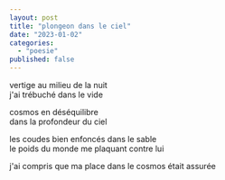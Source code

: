 ```yaml
---
layout: post
title: "plongeon dans le ciel"
date: "2023-01-02"
categories: 
  - "poesie"
published: false
---
```



vertige au milieu de la nuit  
j'ai trébuché dans le vide  

cosmos en déséquilibre  
dans la profondeur du ciel

les coudes bien enfoncés dans le sable  
le poids du monde me plaquant contre lui

j'ai compris que ma place dans le cosmos était assurée

